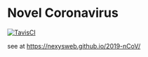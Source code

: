 # Novel Coronavirus

[![TavisCI](https://travis-ci.com/nexysweb/2019-nCoV.svg?branch=master)](https://travis-ci.com/nexysweb/2019-nCoV)

see at https://nexysweb.github.io/2019-nCoV/
